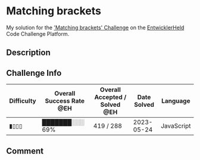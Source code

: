 # Matching brackets

My solution for the ['Matching brackets' Challenge](https://platform.entwicklerheld.de/challenge/matching-brackets?technology=JavaScript) on the [EntwicklerHeld](https://platform.entwicklerheld.de/) Code Challenge Platform.

## Description


## Challenge Info
Difficulty | Overall Success Rate @EH | Overall Accepted / Solved @EH | Date Solved | Language
---|---|---|---|---|
▮▯▯▯ | ███████░░░ 69% | 419 / 288 | 2023-05-24 | JavaScript

## Comment
